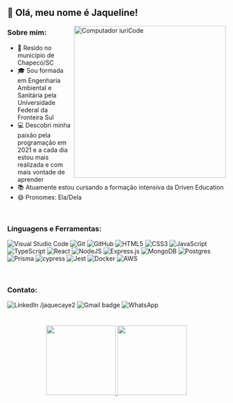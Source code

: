 ## 💜 Olá, meu nome é <strong>Jaqueline!</strong>

<img src="https://lh3.googleusercontent.com/ehlX75pnJZvQGYC0z9tkyk71ylppIas8xf3RGgc6Lvi26yJMaYqHcqQSCzGlSAE9AF0JktzbkjfGeU0ZCuwkSYGFMzZh7zsN8KczqsBA6Q9VIWO0L-COvBJ2qgpqh6M81_NtptkPYVH9D5-m_NeHpb_X0pdkVVlVU-MDHsmsymdC8SHP_3ss73djagerJWacH-hu835H277IV95SQG7q-BAUgrya-av8kR2fki8UG_Iqj4WHhiLh39v1nPp8fTgqYKik2s_puIyMyR6ni71wMyDedXeQT56uoZQQ9h9EbSJMhb_b9UQe0emZYY9wF6HW7INC8i1eKvStzN3IsTZ_LwLI6F8_oSG-DApQzINWXMOjZDEkQ5Yg6M-WoXYlEguXtToE3-Xh4sYjKWT_FbGfqHbmIXA_M62o9P994aVniWq9dJEbDmMOWbLZ_M3AfDOOOXoWHLC1VB_BlTVXRVX80rSAiukGsCvmleTDr9lYkCK0BjLqECUMq-F02838GekWB27CSguyd8R154a9vRy8Z6ATLzF2_zXwmKn_rhddqx22xihBFMXORPp0MRoM1fNj_i5Wknwy7yDVvUD4b0XgaUoiwEQvbehQCvry6a8oNHuRi7_e8dCFyDT_lVOim26QFS8ARvHoVOuKALUctjLb7tGY5W3I-4l_meP9hncFn6-s-oGZRVame1tjuIGjDvMBAvvRJ1KqoyHZyezmsYqdoWnvMc11GwBQ6fa1BS90KZsd0GTAb72rgfX5MdueEm5csWb-Vq_W11xuo07HIwzUDZi6nZo4g60vKF00Ms9N-LzOb9L383h_Jo19RjDUyT4IqROUgxHNlnjkvH5AYb6LjVCuouHaTcKsCzz6UFAK74AjH1n6oOC8CAEqG0nMd92mHbzC333y_coQNurBbtwGWmJdKaPXLxwn84rXjnF6jVi9akBBh-KjDVIDH1bvB99njtJDpD5Ya-mEezi2USexlFI=s668-no?authuser=0" min-width="500px" max-width="500px" width="350px" align="right" alt="Computador iuriCode">

### Sobre mim:
 - 📌 Resido no município de Chapecó/SC
 - 🎓 Sou formada em Engenharia Ambiental e Sanitária pela Universidade Federal da Fronteira Sul
 - 💻 Descobri minha paixão pela programação em 2021 e a cada dia estou mais realizada e com mais vontade de aprender
 - 📚 Atuamente estou cursando a formação intensiva da Driven Education
 - 😄 Pronomes: Ela/Dela

<br/>

### Linguagens e Ferramentas:
![Visual Studio Code](https://img.shields.io/badge/Visual%20Studio%20Code-0078d7.svg?style=flat-square&logo=visual-studio-code&logoColor=white)
![Git](https://img.shields.io/badge/git-%23F05033.svg?style=flat-square&logo=git&logoColor=white)
![GitHub](https://img.shields.io/badge/github-%23121011.svg?style=flat-square&logo=github&logoColor=white)
![HTML5](https://img.shields.io/badge/html5-%23E34F26.svg?style=flat-square&logo=html5&logoColor=white)
![CSS3](https://img.shields.io/badge/css3-%231572B6.svg?style=flat-square&logo=css3&logoColor=white)
![JavaScript](https://img.shields.io/badge/javascript-%23323330.svg?style=flat-square&logo=javascript&logoColor=%23F7DF1E)
![TypeScript](https://img.shields.io/badge/typescript-%23007ACC.svg?style=flat-square&logo=typescript&logoColor=white)
![React](https://img.shields.io/badge/react-%2320232a.svg?style=flat-square&logo=react&logoColor=%2361DAFB)
![NodeJS](https://img.shields.io/badge/node.js-6DA55F?style=flat-square&logo=node.js&logoColor=white)
![Express.js](https://img.shields.io/badge/express.js-%23404d59.svg?style=flat-square&logo=express&logoColor=%2361DAFB)
![MongoDB](https://img.shields.io/badge/MongoDB-%234ea94b.svg?style=flat-square&logo=mongodb&logoColor=white)
![Postgres](https://img.shields.io/badge/postgres-%23316192.svg?style=flat-square&logo=postgresql&logoColor=white)
![Prisma](https://img.shields.io/badge/Prisma-3982CE?style=flat-square&logo=Prisma&logoColor=white)
![cypress](https://img.shields.io/badge/-cypress-%23E5E5E5?style=flat-square&logo=cypress&logoColor=058a5e)
![Jest](https://img.shields.io/badge/-jest-%23C21325?style=flat-square&logo=jest&logoColor=white)
![Docker](https://img.shields.io/badge/docker-%230db7ed.svg?style=flat-square&logo=docker&logoColor=white)
![AWS](https://img.shields.io/badge/AWS-%23FF9900.svg?style=flat-square&logo=amazon-aws&logoColor=white)

<br/>

### Contato:
![LinkedIn /jaquecaye2](https://img.shields.io/badge/linkedin-%230077B5.svg?style=flat-square&logo=linkedin&logoColor=white&link=https://www.linkedin.com/in/jaqueline-caye/)
![Gmail badge](https://img.shields.io/badge/Gmail-D14836?style=flat-square&logo=gmail&logoColor=white&link=jaquelinecaye@gmail.com.br)
![WhatsApp](https://img.shields.io/badge/WhatsApp-25D366?style=flat-square&logo=whatsapp&logoColor=white&link=https://api.whatsapp.com/send?phone=5555997048940&text=Ol%C3%A1)

#
<p align="center">
<a href="https://github.com/jaquecaye2">
  <img height="160em" src="https://github-readme-stats-eight-theta.vercel.app/api?username=jaquecaye2&show_icons=true&theme=algolia&include_all_commits=true&count_private=true"/>
  <img height="160em" src="https://github-readme-stats-eight-theta.vercel.app/api/top-langs/?username=jaquecaye2&layout=compact&langs_count=8&theme=algolia"/>
</a>
</p>

